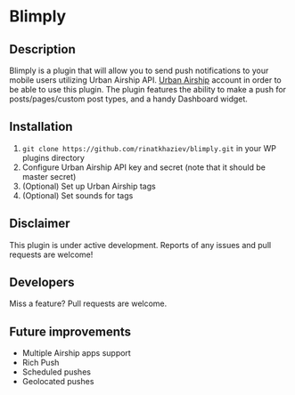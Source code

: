 # Blimply

## Description

Blimply is a plugin that will allow you to send push notifications to your mobile users utilizing Urban Airship API. [Urban Airship](http://urbanairship.com/) account in order to be able to use this plugin. The plugin features the ability to make a push for posts/pages/custom post types, and a handy Dashboard widget.

## Installation

1. `git clone https://github.com/rinatkhaziev/blimply.git` in your WP plugins directory
1. Configure Urban Airship API key and secret (note that it should be master secret)
1. (Optional) Set up Urban Airship tags
1. (Optional) Set sounds for tags

## Disclaimer

This plugin is under active development. Reports of any issues and pull requests are welcome!

## Developers

Miss a feature? Pull requests are welcome.

## Future improvements
* Multiple Airship apps support
* Rich Push
* Scheduled pushes
* Geolocated pushes
